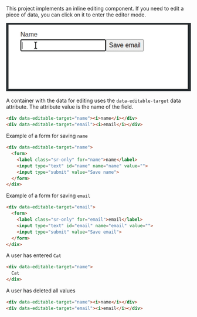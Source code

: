 This project implements an inline editing component. If you need to edit a piece of data, you can click on it to enter the editor mode.

![usage-example](resources/usage-example.gif)

A container with the data for editing uses the `data-editable-target` data attribute. The attribute value is the name of the field.

```html
<div data-editable-target="name"><i>name</i></div>
<div data-editable-target="email"><i>email</i></div>
```

Example of a form for saving `name`

```html
<div data-editable-target="name">
  <form>
    <label class="sr-only" for="name">name</label>
    <input type="text" id="name" name="name" value="">
    <input type="submit" value="Save name">
  </form>
</div>
```

Example of a form for saving `email`

```html
<div data-editable-target="email">
  <form>
    <label class="sr-only" for="email">email</label>
    <input type="text" id="email" name="email" value="">
    <input type="submit" value="Save email">
  </form>
</div>
```

A user has entered `Cat`

```html
<div data-editable-target="name">
  Cat
</div>
```

A user has deleted all values

```html
<div data-editable-target="name"><i>name</i></div>
<div data-editable-target="email"><i>email</i></div>

```